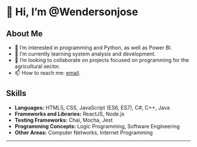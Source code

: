 # 👋 Hi, I’m @Wendersonjose

## About Me

- 👀 I’m interested in programming and Python, as well as Power BI.
- 🌱 I’m currently learning system analysis and development.
- 💞️ I’m looking to collaborate on projects focused on programming for the agricultural sector.
- 📫 How to reach me: [email](mailto:wenderson.teles@icloud.com).

## Skills

- **Languages:** HTML5, CSS, JavaScript (ES6, ES7), C#, C++, Java
- **Frameworks and Libraries:** ReactJS, Node.js
- **Testing Frameworks:** Chai, Mocha, Jest
- **Programming Concepts:** Logic Programming, Software Engineering
- **Other Areas:** Computer Networks, Internet Programming

---

<!---
Wendersonjose/Wendersonjose is a ✨ special ✨ repository because its `README.md` (this file) appears on your GitHub profile.
You can click the Preview link to take a look at your changes.
--->
